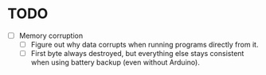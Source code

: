 # TODO
- [ ] Memory corruption
  - [ ] Figure out why data corrupts when running programs directly from it.
  - [ ] First byte always destroyed, but everything else stays consistent when using battery backup (even without Arduino).
